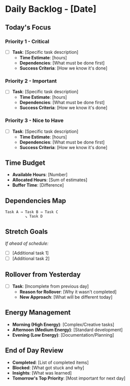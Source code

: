 # Daily Backlog - [Date]

## Today's Focus
### Priority 1 - Critical
- [ ] **Task**: [Specific task description]
  - **Time Estimate**: [hours]
  - **Dependencies**: [What must be done first]
  - **Success Criteria**: [How we know it's done]

### Priority 2 - Important
- [ ] **Task**: [Specific task description]
  - **Time Estimate**: [hours]
  - **Dependencies**: [What must be done first]
  - **Success Criteria**: [How we know it's done]

### Priority 3 - Nice to Have
- [ ] **Task**: [Specific task description]
  - **Time Estimate**: [hours]
  - **Dependencies**: [What must be done first]
  - **Success Criteria**: [How we know it's done]

## Time Budget
- **Available Hours**: [Number]
- **Allocated Hours**: [Sum of estimates]
- **Buffer Time**: [Difference]

## Dependencies Map
```
Task A → Task B → Task C
         ↘ Task D
```

## Stretch Goals
*If ahead of schedule:*
- [ ] [Additional task 1]
- [ ] [Additional task 2]

## Rollover from Yesterday
- [ ] **Task**: [Incomplete from previous day]
  - **Reason for Rollover**: [Why it wasn't completed]
  - **New Approach**: [What will be different today]

## Energy Management
- **Morning (High Energy)**: [Complex/Creative tasks]
- **Afternoon (Medium Energy)**: [Standard development]
- **Evening (Low Energy)**: [Documentation/Planning]

## End of Day Review
- **Completed**: [List of completed items]
- **Blocked**: [What got stuck and why]
- **Insights**: [What was learned]
- **Tomorrow's Top Priority**: [Most important for next day]